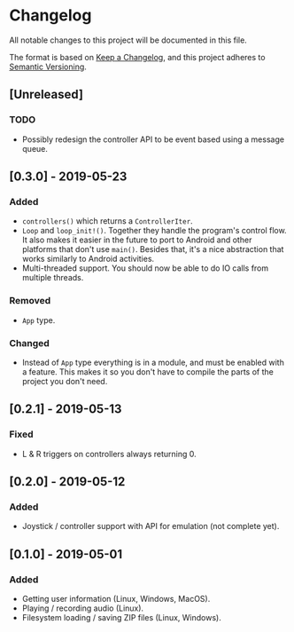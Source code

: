 # Changelog
All notable changes to this project will be documented in this file.

The format is based on [Keep a Changelog](https://keepachangelog.com/en/1.0.0/),
and this project adheres to [Semantic Versioning](https://free.plopgrizzly.com/semver/).

## [Unreleased]
### TODO
- Possibly redesign the controller API to be event based using a message queue.

## [0.3.0] - 2019-05-23
### Added
- `controllers()` which returns a `ControllerIter`.
- `Loop` and `loop_init!()`.  Together they handle the program's control flow.  It also makes it easier in the future to port to Android and other platforms that don't use `main()`.  Besides that, it's a nice abstraction that works similarly to Android activities.
- Multi-threaded support.  You should now be able to do IO calls from multiple threads.

### Removed
- `App` type.

### Changed
- Instead of `App` type everything is in a module, and must be enabled with a feature.  This makes it so you don't have to compile the parts of the project you don't need.

## [0.2.1] - 2019-05-13
### Fixed
- L & R triggers on controllers always returning 0.

## [0.2.0] - 2019-05-12
### Added
- Joystick / controller support with API for emulation (not complete yet).

## [0.1.0] - 2019-05-01
### Added
- Getting user information (Linux, Windows, MacOS).
- Playing / recording audio (Linux).
- Filesystem loading / saving ZIP files (Linux, Windows).
